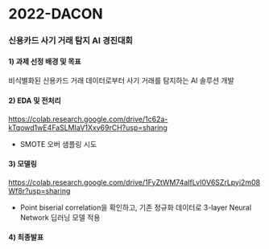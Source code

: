 # 2022-DACON

### 신용카드 사기 거래 탐지 AI 경진대회

#### 1) 과제 선정 배경 및 목표

비식별화된 신용카드 거래 데이터로부터 사기 거래를 탐지하는 AI 솔루션 개발

#### 2) EDA 및 전처리

https://colab.research.google.com/drive/1c62a-kTqowd1wE4FaSLMIaV1Xxy69rCH?usp=sharing

- SMOTE 오버 샘플링 시도

#### 3) 모델링

https://colab.research.google.com/drive/1FyZtWM74aIfLvI0V6SZrLpyi2m08Wf8r?usp=sharing

- Point biserial correlation을 확인하고, 기존 정규화 데이터로 3-layer Neural Network 딥러닝 모델 적용

#### 4) 최종발표
